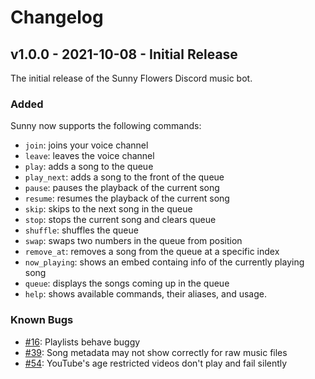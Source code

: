 <!--
Release Notes Template:

## <version> - <date iso8601> - <name>
<short description>

### Fixes
<fixed bugs>

### Added
<added features and commands>

### Removed
<removed features and commands>

### Known Bugs
- [#n](<link>): <description>

-->
# Changelog

## v1.0.0 - 2021-10-08 - Initial Release
The initial release of the Sunny Flowers Discord music bot.

### Added
Sunny now supports the following commands:
- `join`: joins your voice channel
- `leave`: leaves the voice channel
- `play`: adds a song to the queue
- `play_next`: adds a song to the front of the queue
- `pause`: pauses the playback of the current song
- `resume`: resumes the playback of the current song
- `skip`: skips to the next song in the queue
- `stop`: stops the current song and clears queue
- `shuffle`: shuffles the queue
- `swap`: swaps two numbers in the queue from position
- `remove_at`: removes a song from the queue at a specific index
- `now_playing`: shows an embed containg info of the currently playing song
- `queue`: displays the songs coming up in the queue
- `help`: shows available commands, their aliases, and usage.

### Known Bugs
- [#16](https://github.com/Druue/Sunny-Flowers/issues/16): Playlists behave buggy
- [#39](https://github.com/Druue/Sunny-Flowers/issues/39): Song metadata may not show correctly for raw music files
- [#54](https://github.com/Druue/Sunny-Flowers/issues/54): YouTube's age restricted videos don't play and fail silently
